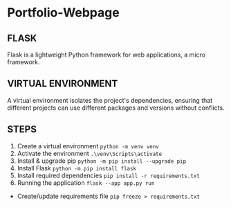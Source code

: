 # Portfolio-Webpage

## FLASK
Flask is a lightweight Python framework for web applications, a micro framework.

## VIRTUAL ENVIRONMENT
A virtual environment isolates the project's dependencies, ensuring that different projects can use different packages and versions without conflicts.

## STEPS
1. Create a virtual environment `python -m venv venv`
2. Activate the environment `.\venv\Scripts\activate`
3. Install & upgrade pip `python -m pip install --upgrade pip`
4. Install Flask `python -m pip install flask`
5. Install required dependencies `pip install -r requirements.txt`
6. Running the application `flask --app app.py run`

- Create/update requirements file `pip freeze > requirements.txt`